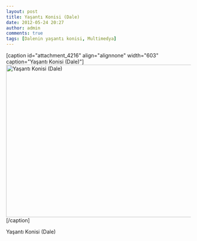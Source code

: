 ```yaml
---
layout: post
title: Yaşantı Konisi (Dale)
date: 2012-05-24 20:27
author: admin
comments: true
tags: [Dalenin yaşantı konisi, Multimedya]
---
```

[caption id="attachment_4216" align="alignnone" width="603" caption="Yaşantı Konisi (Dale)"]<a href="http://egitimvaktim.com/dosyalar/2012/05/yaşantı-konisi-dale.jpg"><img class="size-full wp-image-4216" title="yaşantı konisi dale" src="http://egitimvaktim.com/dosyalar/2012/05/yaşantı-konisi-dale.jpg" alt="Yaşantı Konisi (Dale)" width="603" height="416" /></a>[/caption]

Yaşantı Konisi (Dale)
